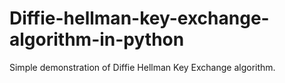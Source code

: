 # Diffie-hellman-key-exchange-algorithm-in-python
Simple demonstration of Diffie Hellman Key Exchange algorithm. 
